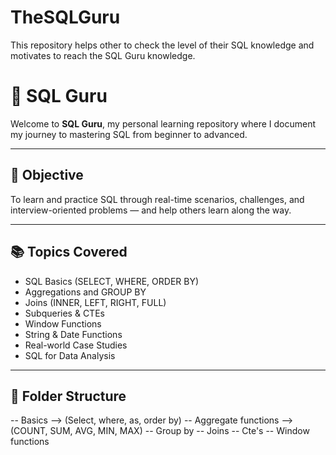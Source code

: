 # TheSQLGuru
This repository helps other to check the level of their SQL knowledge and motivates to reach the SQL Guru knowledge.
# 🧠 SQL Guru

Welcome to **SQL Guru**, my personal learning repository where I document my journey to mastering SQL from beginner to advanced.

---

## 🎯 Objective
To learn and practice SQL through real-time scenarios, challenges, and interview-oriented problems — and help others learn along the way.

---

## 📚 Topics Covered
- SQL Basics (SELECT, WHERE, ORDER BY)
- Aggregations and GROUP BY
- Joins (INNER, LEFT, RIGHT, FULL)
- Subqueries & CTEs
- Window Functions
- String & Date Functions
- Real-world Case Studies
- SQL for Data Analysis

---

## 🧩 Folder Structure
-- Basics --> (Select, where, as, order by)
-- Aggregate functions -->(COUNT, SUM, AVG, MIN, MAX)
-- Group by
-- Joins
-- Cte's
-- Window functions 

